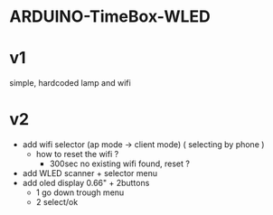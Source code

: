 # ARDUINO-TimeBox-WLED

# v1 
simple, hardcoded lamp and wifi

# v2 
- add wifi selector (ap mode -> client mode) ( selecting by phone )
    - how to reset the wifi ?
        - 300sec no existing wifi found, reset ?
- add WLED scanner + selector menu
- add oled display 0.66" + 2buttons
    - 1 go down trough menu
    - 2 select/ok
